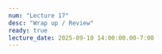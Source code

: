 ```yaml
---
num: "Lecture 17"
desc: "Wrap up / Review"
ready: true
lecture_date: 2025-09-10 14:00:00.00-7:00
---
```

